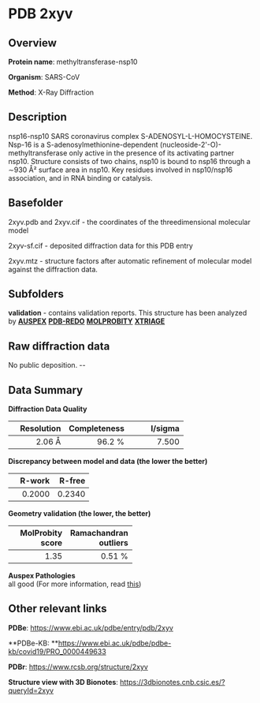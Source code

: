 # PDB 2xyv

## Overview

**Protein name**: methyltransferase-nsp10

**Organism**: SARS-CoV

**Method**: X-Ray Diffraction

## Description

nsp16-nsp10 SARS coronavirus complex S-ADENOSYL-L-HOMOCYSTEINE. Nsp-16 is a S-adenosylmethionine-dependent (nucleoside-2'-O)-methyltransferase only active in the presence of its activating partner nsp10. Structure consists of two chains, nsp10 is bound to nsp16 through a ∼930 Å² surface area in nsp10. Key residues involved in nsp10/nsp16 association, and in RNA binding or catalysis.

## Basefolder

2xyv.pdb and 2xyv.cif - the coordinates of the threedimensional molecular model

2xyv-sf.cif - deposited diffraction data for this PDB entry

2xyv.mtz - structure factors after automatic refinement of molecular model against the diffraction data.

## Subfolders





**validation** - contains validation reports. This structure has been analyzed by [**AUSPEX**](https://github.com/thorn-lab/coronavirus_structural_task_force/tree/master/pdb/methyltransferase-nsp10/SARS-CoV/2xyv/validation/auspex) [**PDB-REDO**](https://github.com/thorn-lab/coronavirus_structural_task_force/tree/master/pdb/methyltransferase-nsp10/SARS-CoV/2xyv/validation/pdb-redo) [**MOLPROBITY**](https://github.com/thorn-lab/coronavirus_structural_task_force/tree/master/pdb/methyltransferase-nsp10/SARS-CoV/2xyv/validation/molprobity) [**XTRIAGE**](https://github.com/thorn-lab/coronavirus_structural_task_force/blob/master/pdb/methyltransferase-nsp10/SARS-CoV/2xyv/validation/Xtriage_output.log)  



## Raw diffraction data

No public deposition. --<br> 

## Data Summary
**Diffraction Data Quality**

|   | Resolution | Completeness| I/sigma |
|---|-------------:|----------------:|--------------:|
|   |2.06 Å|96.2  %|<img width=50/>7.500|

**Discrepancy between model and data (the lower the better)**

|   | **R-work**| **R-free**   
|---|-------------:|----------------:|           
||  0.2000|  0.2340|

**Geometry validation (the lower, the better)**

|   |**MolProbity<br>score**| **Ramachandran<br>outliers** 
|---|-------------:|----------------:|
||  1.35|  0.51 %|

**Auspex Pathologies**<br> all good (For more information, read [this](https://github.com/thorn-lab/coronavirus_structural_task_force/blob/master/pdb/methyltransferase-nsp10/SARS-CoV/2xyv/validation/auspex/2xyv_auspex_comments.txt))

 



## Other relevant links 
**PDBe**:  https://www.ebi.ac.uk/pdbe/entry/pdb/2xyv

**PDBe-KB: **https://www.ebi.ac.uk/pdbe/pdbe-kb/covid19/PRO_0000449633 
 
**PDBr**: https://www.rcsb.org/structure/2xyv 

**Structure view with 3D Bionotes**: https://3dbionotes.cnb.csic.es/?queryId=2xyv

